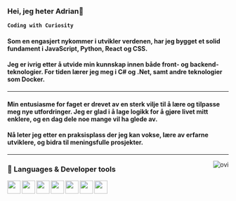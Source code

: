 ###  Hei, jeg heter Adrian👋

**`Coding with Curiosity`**
#### Som en engasjert nykommer i utvikler verdenen, har jeg bygget et solid fundament i JavaScript, Python, React og CSS. 
#### Jeg er ivrig etter å utvide min kunnskap innen både front- og backend-teknologier. For tiden lærer jeg meg i C# og .Net, samt andre teknologier som Docker. 
---
#### Min entusiasme for faget er drevet av en sterk vilje til å lære og tilpasse meg nye utfordringer. Jeg er glad i å lage logikk for å gjøre livet mitt enklere, og en dag dele noe mange vil ha glede av.
#### Nå leter jeg etter en praksisplass der jeg kan vokse, lære av erfarne utviklere, og bidra til meningsfulle prosjekter. 

---
<img align="right" src="https://github-readme-stats.vercel.app/api/top-langs?username=BigHugePotato&show_icons=true&locale=en&layout=compact&theme=chartreuse-dark" alt="ovi" />

### 🔭 Languages & Developer tools 
<img align="left" width="30px" src="https://cdn.jsdelivr.net/gh/devicons/devicon@latest/icons/c/c-original.svg" />
<img align="left" width="30px" src="https://cdn.jsdelivr.net/gh/devicons/devicon@latest/icons/figma/figma-original.svg" />
<img align="left" width="30px" src="https://cdn.jsdelivr.net/gh/devicons/devicon@latest/icons/html5/html5-original.svg" />
<img align="left" width="30px" src="https://cdn.jsdelivr.net/gh/devicons/devicon@latest/icons/javascript/javascript-original.svg" />
<img align="left" width="30px" src="https://cdn.jsdelivr.net/gh/devicons/devicon@latest/icons/python/python-original.svg" />
<img align="left" width="30px" src="https://cdn.jsdelivr.net/gh/devicons/devicon@latest/icons/react/react-original.svg" />
<img align="left" width="30px" src="https://cdn.jsdelivr.net/gh/devicons/devicon@latest/icons/css3/css3-original.svg" />






          


          
